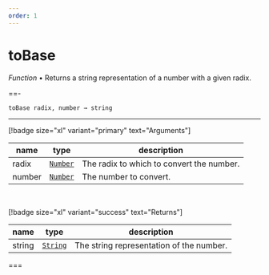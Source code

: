 ```yaml
---
order: 1
---
```

# toBase

_Function_ &bull; Returns a string representation of a number with a given radix.


==- <pre><code>toBase radix, number &rarr; string</code></pre>
<hr>

[!badge size="xl" variant="primary" text="Arguments"]

| name | type | description |
|------|------|-------------|
|radix|[`Number`][Number]|The radix to which to convert the number.|
|number|[`Number`][Number]|The number to convert.|

<br>

[!badge size="xl" variant="success" text="Returns"]

| name | type | description |
|------|------|-------------|
|string|[`String`][String]|The string representation of the number.|



===




[Number]: https://developer.mozilla.org/en-US/docs/Web/JavaScript/Reference/Global_Objects/Number
[String]: https://developer.mozilla.org/en-US/docs/Web/JavaScript/Reference/Global_Objects/String